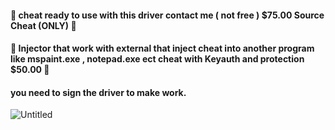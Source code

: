 #### 🌠 cheat ready to use with this driver contact me ( not free ) $75.00 Source Cheat (ONLY) 🌠
#### 🌟 Injector that work with external that inject cheat into another program like mspaint.exe , notepad.exe ect cheat with Keyauth and protection $50.00 🌟
#### you need to sign the driver to make work.
![Untitled](https://github.com/user-attachments/assets/ade0e59f-0de3-4dcb-82d7-66d01379fa5d)
